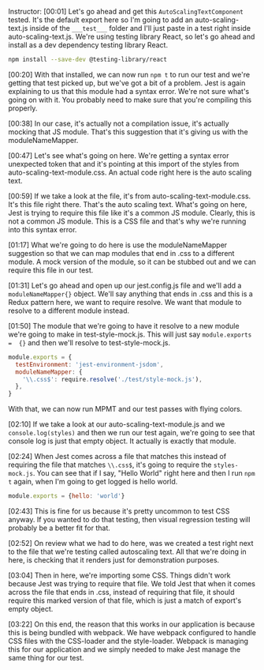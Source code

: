 Instructor: [00:01] Let's go ahead and get this `AutoScalingTextComponent` tested. It's the default export here so I'm going to add an auto-scaling-text.js inside of the `___test___` folder and I'll just paste in a test right inside auto-scaling-text.js. We're using testing library React, so let's go ahead and install as a dev dependency testing library React.

```bash
npm install --save-dev @testing-library/react
```

[00:20] With that installed, we can now run `npm t` to run our test and we're getting that test picked up, but we've got a bit of a problem. Jest is again explaining to us that this module had a syntax error. We're not sure what's going on with it. You probably need to make sure that you're compiling this properly.

[00:38] In our case, it's actually not a compilation issue, it's actually mocking that JS module. That's this suggestion that it's giving us with the moduleNameMapper.

[00:47] Let's see what's going on here. We're getting a syntax error unexpected token that and it's pointing at this import of the styles from auto-scaling-text-module.css. An actual code right here is the auto scaling text.

[00:59] If we take a look at the file, it's from auto-scaling-text-module.css. It's this file right there. That's the auto scaling text. What's going on here, Jest is trying to require this file like it's a common JS module. Clearly, this is not a common JS module. This is a CSS file and that's why we're running into this syntax error.

[01:17] What we're going to do here is use the moduleNameMapper suggestion so that we can map modules that end in .css to a different module. A mock version of the module, so it can be stubbed out and we can require this file in our test.

[01:31] Let's go ahead and open up our jest.config.js file and we'll add a `moduleNameMapper{}` object. We'll say anything that ends in .css and this is a Redux pattern here, we want to require resolve. We want that module to resolve to a different module instead.

[01:50] The module that we're going to have it resolve to a new module we're going to make in test-style-mock.js. This will just say `module.exports =  {}` and then we'll resolve to test-style-mock.js. 

```js
module.exports = {
  testEnvironment: 'jest-environment-jsdom',
  moduleNameMapper: {
    '\\.css$': require.resolve('./test/style-mock.js'),
  },
}
```

With that, we can now run MPMT and our test passes with flying colors.

[02:10] If we take a look at our auto-scaling-text-module.js and we ```console.log(styles)``` and then we run our test again, we're going to see that console log is just that empty object. It actually is exactly that module.

[02:24] When Jest comes across a file that matches this instead of requiring the file that matches `\\.css$`, it's going to require the `styles-mock.js`. You can see that if I say, "Hello World" right here and then I run `npm t` again, when I'm going to get logged is hello world.

```js
module.exports = {hello: 'world'}
```

[02:43] This is fine for us because it's pretty uncommon to test CSS anyway. If you wanted to do that testing, then visual regression testing will probably be a better fit for that.

[02:52] On review what we had to do here, was we created a test right next to the file that we're testing called autoscaling text. All that we're doing in here, is checking that it renders just for demonstration purposes.

[03:04] Then in here, we're importing some CSS. Things didn't work because Jest was trying to require that file. We told Jest that when it comes across the file that ends in .css, instead of requiring that file, it should require this marked version of that file, which is just a match of export's empty object.

[03:22] On this end, the reason that this works in our application is because this is being bundled with webpack. We have webpack configured to handle CSS files with the CSS-loader and the style-loader. Webpack is managing this for our application and we simply needed to make Jest manage the same thing for our test.
